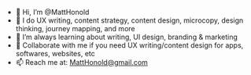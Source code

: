 - 👋 Hi, I’m @MattHonold
- 👀 I do UX writing, content strategy, content design, microcopy, design thinking, journey mapping, and more
- 🌱 I’m always learning about writing, UI design, branding & marketing
- 💞️ Collaborate with me if you need UX writing/content design for apps, softwares, websites, etc
- 📫 Reach me at: MattHonold@gmail.com

<!---
MattHonold/MattHonold is a ✨ special ✨ repository because its `README.md` (this file) appears on your GitHub profile.
You can click the Preview link to take a look at your changes.
--->
